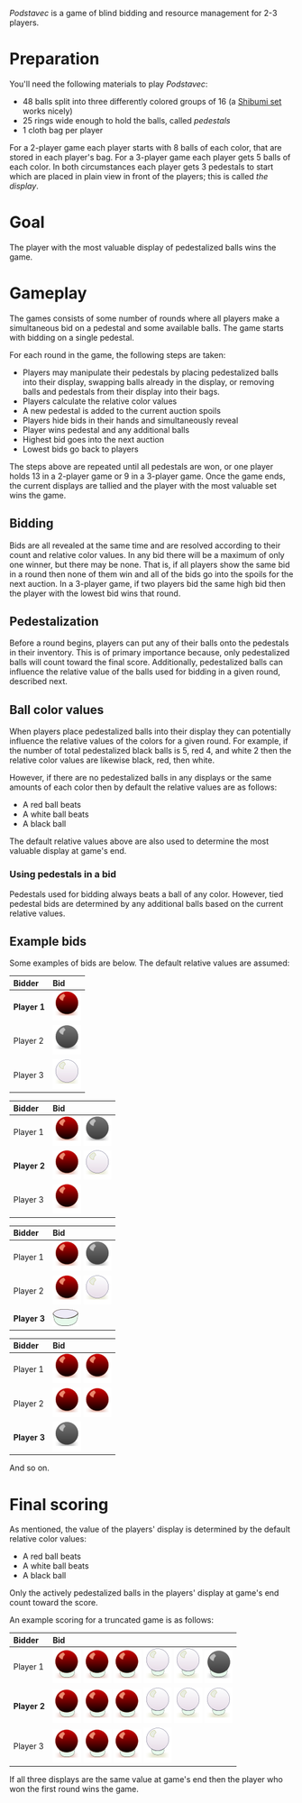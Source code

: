 *Podstavec* is a game of blind bidding and resource management for 2-3 players.

Preparation
===========

You'll need the following materials to play *Podstavec*:

 * 48 balls split into three differently colored groups of 16 (a [Shibumi set](http://boardgamegeek.com/boardgame/135270/shibumi) works nicely)
 * 25 rings wide enough to hold the balls, called *pedestals*
 * 1 cloth bag per player
 
For a 2-player game each player starts with 8 balls of each color, that are stored in each player's bag.  For a 3-player game each player gets 5 balls of each color.  In both circumstances each player gets 3 pedestals to start which are placed in plain view in front of the players; this is called *the display*.

Goal
====

The player with the most valuable display of pedestalized balls wins the game.

Gameplay
========

The games consists of some number of rounds where all players make a simultaneous bid on a pedestal and some available balls. The game starts with bidding on a single pedestal.

For each round in the game, the following steps are taken:

 * Players may manipulate their pedestals by placing pedestalized
   balls into their display, swapping balls already in the display, 
   or removing balls and pedestals from their display into their bags.
 * Players calculate the relative color values
 * A new pedestal is added to the current auction spoils
 * Players hide bids in their hands and simultaneously reveal
 * Player wins pedestal and any additional balls
 * Highest bid goes into the next auction
 * Lowest bids go back to players
 
The steps above are repeated until all pedestals are won, or one player holds 13 in a 2-player game or 9 in a 3-player game.  Once the game ends, the current displays are tallied and the player with the most valuable set wins the game.

Bidding
-------

Bids are all revealed at the same time and are resolved according to their count and relative color values.  In any bid there will be a maximum of only one winner, but there may be none.  That is, if all players show the same bid in a round then none of them win and all of the bids go into the spoils for the next auction.  In a 3-player game, if two players bid the same high bid then the player with the lowest bid wins that round.  

Pedestalization
---------------

Before a round begins, players can put any of their balls onto the pedestals in their inventory.  This is of primary importance because, only pedestalized balls will count toward the final score.  Additionally, pedestalized balls can influence the relative value of the balls used for bidding in a given round, described next.

Ball color values
-----------------

When players place pedestalized balls into their display they can potentially influence the relative values of the colors for a given round.  For example, if the number of total pedestalized black balls is 5, red 4, and white 2 then the relative color values are likewise black, red, then white.

However, if there are no pedestalized balls in any displays or the same amounts of each color then by default the relative values are as follows:

 * A red ball beats
 * A white ball beats
 * A black ball
 
The default relative values above are also used to determine the most valuable display at game's end.

### Using pedestals in a bid

Pedestals used for bidding always beats a ball of any color.  However, tied pedestal bids are determined by any additional balls based on the current relative values.

Example bids
------------

Some examples of bids are below.  The default relative values are assumed:

 Bidder                  | Bid                    
 :-----------------------|:--------------------------
 **Player 1**            | ![](https://raw.githubusercontent.com/fogus/spiel/master/echtzeitspiel/podstavec/graphics/red-ball.png)
 Player 2                | ![](https://raw.githubusercontent.com/fogus/spiel/master/echtzeitspiel/podstavec/graphics/black-ball.png)
 Player 3                | ![](https://raw.githubusercontent.com/fogus/spiel/master/echtzeitspiel/podstavec/graphics/white-ball.png) 


 Bidder                  | Bid                    
 :-----------------------|:--------------------------
 Player 1                | ![](https://raw.githubusercontent.com/fogus/spiel/master/echtzeitspiel/podstavec/graphics/red-ball.png) ![](https://raw.githubusercontent.com/fogus/spiel/master/echtzeitspiel/podstavec/graphics/black-ball.png)
 **Player 2**            | ![](https://raw.githubusercontent.com/fogus/spiel/master/echtzeitspiel/podstavec/graphics/red-ball.png) ![](https://raw.githubusercontent.com/fogus/spiel/master/echtzeitspiel/podstavec/graphics/white-ball.png)
 Player 3                | ![](https://raw.githubusercontent.com/fogus/spiel/master/echtzeitspiel/podstavec/graphics/red-ball.png) 

 Bidder                  | Bid                    
 :-----------------------|:--------------------------
 Player 1                | ![](https://raw.githubusercontent.com/fogus/spiel/master/echtzeitspiel/podstavec/graphics/red-ball.png) ![](https://raw.githubusercontent.com/fogus/spiel/master/echtzeitspiel/podstavec/graphics/black-ball.png)
 Player 2                | ![](https://raw.githubusercontent.com/fogus/spiel/master/echtzeitspiel/podstavec/graphics/red-ball.png) ![](https://raw.githubusercontent.com/fogus/spiel/master/echtzeitspiel/podstavec/graphics/white-ball.png)
 **Player 3**            | ![](https://raw.githubusercontent.com/fogus/spiel/master/echtzeitspiel/podstavec/graphics/pedestal.png) 

 Bidder                  | Bid                    
 :-----------------------|:--------------------------
 Player 1                | ![](https://raw.githubusercontent.com/fogus/spiel/master/echtzeitspiel/podstavec/graphics/red-ball.png) ![](https://raw.githubusercontent.com/fogus/spiel/master/echtzeitspiel/podstavec/graphics/red-ball.png)
 Player 2                | ![](https://raw.githubusercontent.com/fogus/spiel/master/echtzeitspiel/podstavec/graphics/red-ball.png) ![](https://raw.githubusercontent.com/fogus/spiel/master/echtzeitspiel/podstavec/graphics/red-ball.png)
 **Player 3**            | ![](https://raw.githubusercontent.com/fogus/spiel/master/echtzeitspiel/podstavec/graphics/black-ball.png) 

And so on.

Final scoring
=============

As mentioned, the value of the players' display is determined by the default relative color values:

 * A red ball beats
 * A white ball beats
 * A black ball

Only the actively pedestalized balls in the players' display at game's end count toward the score.

An example scoring for a truncated game is as follows:

 Bidder                  | Bid                    
 :-----------------------|:--------------------------
 Player 1                | ![](https://raw.githubusercontent.com/fogus/spiel/master/echtzeitspiel/podstavec/graphics/red-ball-p.png) ![](https://raw.githubusercontent.com/fogus/spiel/master/echtzeitspiel/podstavec/graphics/red-ball-p.png) ![](https://raw.githubusercontent.com/fogus/spiel/master/echtzeitspiel/podstavec/graphics/red-ball-p.png) ![](https://raw.githubusercontent.com/fogus/spiel/master/echtzeitspiel/podstavec/graphics/white-ball-p.png) ![](https://raw.githubusercontent.com/fogus/spiel/master/echtzeitspiel/podstavec/graphics/white-ball-p.png) ![](https://raw.githubusercontent.com/fogus/spiel/master/echtzeitspiel/podstavec/graphics/black-ball-p.png)
 **Player 2**            | ![](https://raw.githubusercontent.com/fogus/spiel/master/echtzeitspiel/podstavec/graphics/red-ball-p.png) ![](https://raw.githubusercontent.com/fogus/spiel/master/echtzeitspiel/podstavec/graphics/red-ball-p.png) ![](https://raw.githubusercontent.com/fogus/spiel/master/echtzeitspiel/podstavec/graphics/red-ball-p.png) ![](https://raw.githubusercontent.com/fogus/spiel/master/echtzeitspiel/podstavec/graphics/white-ball-p.png) ![](https://raw.githubusercontent.com/fogus/spiel/master/echtzeitspiel/podstavec/graphics/white-ball-p.png) ![](https://raw.githubusercontent.com/fogus/spiel/master/echtzeitspiel/podstavec/graphics/white-ball-p.png)
 Player 3                | ![](https://raw.githubusercontent.com/fogus/spiel/master/echtzeitspiel/podstavec/graphics/red-ball-p.png) ![](https://raw.githubusercontent.com/fogus/spiel/master/echtzeitspiel/podstavec/graphics/red-ball-p.png) ![](https://raw.githubusercontent.com/fogus/spiel/master/echtzeitspiel/podstavec/graphics/red-ball-p.png) ![](https://raw.githubusercontent.com/fogus/spiel/master/echtzeitspiel/podstavec/graphics/white-ball-p.png) 

If all three displays are the same value at game's end then the player who won the first round wins the game.

